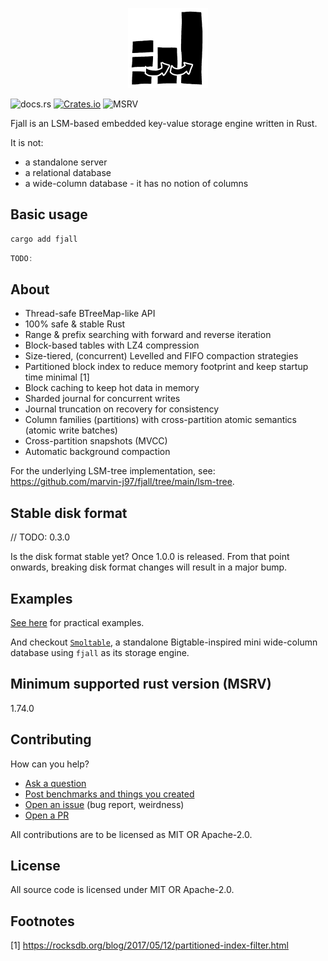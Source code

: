 <p align="center">
  <img src="/logo.png" height="128">
</p>
<p align="center>
  (temporary logo)
</p>

// TODO: 0.3.0

<!-- TODO: split CI pipelines, add badge here -->

[![docs.rs](https://img.shields.io/docsrs/fjall?color=green)](https://docs.rs/fjall)
[![Crates.io](https://img.shields.io/crates/v/fjall?color=blue)](https://crates.io/crates/fjall)
![MSRV](https://img.shields.io/badge/MSRV-1.74.0-blue)

Fjall is an LSM-based embedded key-value storage engine written in Rust.

It is not:

- a standalone server
- a relational database
- a wide-column database - it has no notion of columns

## Basic usage

```bash
cargo add fjall
```

```rs
TODO:
```

## About

- Thread-safe BTreeMap-like API
- 100% safe & stable Rust
- Range & prefix searching with forward and reverse iteration
- Block-based tables with LZ4 compression
- Size-tiered, (concurrent) Levelled and FIFO compaction strategies
- Partitioned block index to reduce memory footprint and keep startup time minimal [1]
- Block caching to keep hot data in memory
- Sharded journal for concurrent writes
- Journal truncation on recovery for consistency
- Column families (partitions) with cross-partition atomic semantics (atomic write batches)
- Cross-partition snapshots (MVCC)
- Automatic background compaction

For the underlying LSM-tree implementation, see: https://github.com/marvin-j97/fjall/tree/main/lsm-tree.

## Stable disk format

// TODO: 0.3.0

Is the disk format stable yet? Once 1.0.0 is released.
From that point onwards, breaking disk format changes will result
in a major bump.

## Examples

[See here](https://github.com/marvin-j97/fjall/tree/main/examples) for practical examples.

And checkout [`Smoltable`](https://github.com/marvin-j97/smoltable), a standalone Bigtable-inspired mini wide-column database using `fjall` as its storage engine.

## Minimum supported rust version (MSRV)

1.74.0

## Contributing

How can you help?

- [Ask a question](https://github.com/marvin-j97/fjall/discussions/new?category=q-a)
- [Post benchmarks and things you created](https://github.com/marvin-j97/fjall/discussions/new?category=show-and-tell)
- [Open an issue](https://github.com/marvin-j97/fjall/issues/new) (bug report, weirdness)
- [Open a PR](https://github.com/marvin-j97/fjall/compare)

All contributions are to be licensed as MIT OR Apache-2.0.

## License

All source code is licensed under MIT OR Apache-2.0.

## Footnotes

[1] https://rocksdb.org/blog/2017/05/12/partitioned-index-filter.html
